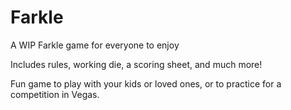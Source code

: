 # Farkle
A WIP Farkle game for everyone to enjoy


Includes rules, working die, a scoring sheet, and much more!


Fun game to play with your kids or loved ones, or to practice for a competition in Vegas.
